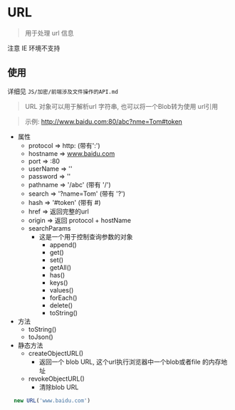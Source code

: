 

# URL

> 用于处理 url 信息


注意 IE 环境不支持


## 使用


详细见 `JS/加密/前端涉及文件操作的API.md`

> URL 对象可以用于解析url 字符串, 也可以将一个Blob转为使用 url引用

> 示例: http://www.baidu.com:80/abc?nme=Tom#token  
  + 属性
    + protocol => http: (带有':')
    + hostname => www.baidu.com
    + port     => :80 
    + userName => ''
    + password => ''
    + pathname => '/abc' (带有 '/')
    + search   => '?name=Tom' (带有 '?')
    + hash     =>  '#token' (带有 #)
    + href     => 返回完整的url
    + origin   => 返回 protocol + hostName
    + searchParams
      + 这是一个用于控制查询参数的对象
        + append()
        + get()
        + set()
        + getAll()
        + has()
        + keys()
        + values()
        + forEach()
        + delete()
        + toString()
  + 方法
     + toString() 
     + toJson()
  + 静态方法
     + createObjectURL() 
       + 返回一个 blob URL, 这个url执行浏览器中一个blob或者file 的内存地址
     + revokeObjectURL()
       + 清除blob URL
  ```javaScript
    new URL('www.baidu.com')
  ```